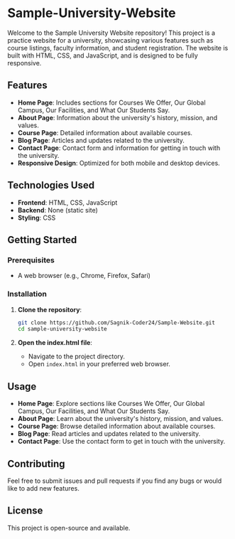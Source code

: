 # Sample-University-Website

Welcome to the Sample University Website repository! This project is a practice website for a university, showcasing various features such as course listings, faculty information, and student registration. The website is built with HTML, CSS, and JavaScript, and is designed to be fully responsive.

## Features

- **Home Page**: Includes sections for Courses We Offer, Our Global Campus, Our Facilities, and What Our Students Say.
- **About Page**: Information about the university's history, mission, and values.
- **Course Page**: Detailed information about available courses.
- **Blog Page**: Articles and updates related to the university.
- **Contact Page**: Contact form and information for getting in touch with the university.
- **Responsive Design**: Optimized for both mobile and desktop devices.

## Technologies Used

- **Frontend**: HTML, CSS, JavaScript
- **Backend**: None (static site)
- **Styling**: CSS

## Getting Started

### Prerequisites

- A web browser (e.g., Chrome, Firefox, Safari)

### Installation

1. **Clone the repository**:

   ```bash
   git clone https://github.com/Sagnik-Coder24/Sample-Website.git
   cd sample-university-website
   ```

2. **Open the index.html file**:
   - Navigate to the project directory.
   - Open `index.html` in your preferred web browser.

## Usage

- **Home Page**: Explore sections like Courses We Offer, Our Global Campus, Our Facilities, and What Our Students Say.
- **About Page**: Learn about the university's history, mission, and values.
- **Course Page**: Browse detailed information about available courses.
- **Blog Page**: Read articles and updates related to the university.
- **Contact Page**: Use the contact form to get in touch with the university.

## Contributing

Feel free to submit issues and pull requests if you find any bugs or would like to add new features.

## License

This project is open-source and available.
